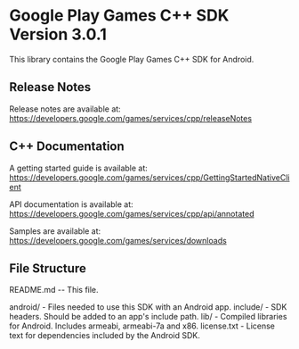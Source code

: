 # Google Play Games C++ SDK Version 3.0.1

This library contains the Google Play Games C++ SDK for Android.

## Release Notes

Release notes are available at:
https://developers.google.com/games/services/cpp/releaseNotes

## C++ Documentation

A getting started guide is available at:
https://developers.google.com/games/services/cpp/GettingStartedNativeClient

API documentation is available at:
https://developers.google.com/games/services/cpp/api/annotated

Samples are available at:
https://developers.google.com/games/services/downloads

## File Structure

README.md  -- This file.

android/ - Files needed to use this SDK with an Android app.
    include/ - SDK headers. Should be added to an app's include path.
    lib/ - Compiled libraries for Android. Includes armeabi, armeabi-7a and x86.
    license.txt - License text for dependencies included by the Android SDK.
